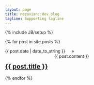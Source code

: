 ```yaml
---
layout: page
title: nezuvian::dev_blog
tagline: Supporting tagline
---
```

{% include JB/setup %}


{% for post in site.posts %}
<div class="posts row">
    <div class="two columns">
      <span>{{ post.date | date_to_string }}</span> &raquo; 
    </div>
    <div class="ten columns">
      <h2><a href="{{ BASE_PATH }}{{ post.url }}">{{ post.title }}</a></h2>
      <div class="twelve.columns">
        {{ post.content }}
      </div>
    </div>
</div>
{% endfor %}  